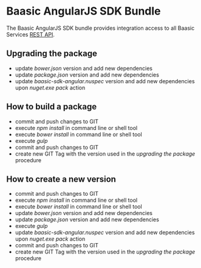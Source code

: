 # Baasic AngularJS SDK Bundle

The Baasic AngularJS SDK bundle provides integration access to all Baasic Services [REST API](https://api.baasic.com/vX).

## Upgrading the package

- update _bower.json_ version and add new dependencies
- update _package.json_ version and add new dependencies
- update _baasic-sdk-angular.nuspec_ version and add new dependencies upon _nuget.exe pack_ action

## How to build a package

- commit and push changes to GIT
- execute _npm install_ in command line or shell tool
- execute _bower install_ in command line or shell tool
- execute _gulp_
- commit and push changes to GIT
- create new GIT Tag with the version used in the _upgrading the package_ procedure

## How to create a new version

- commit and push changes to GIT
- execute _npm install_ in command line or shell tool
- execute _bower install_ in command line or shell tool
- update _bower.json_ version and add new dependencies
- update _package.json_ version and add new dependencies
- execute _gulp_
- update _baasic-sdk-angular.nuspec_ version and add new dependencies upon _nuget.exe pack_ action
- commit and push changes to GIT
- create new GIT Tag with the version used in the _upgrading the package_ procedure
